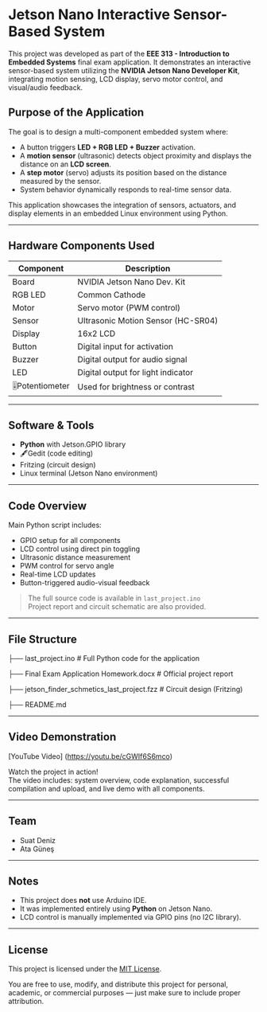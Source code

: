 # Jetson Nano Interactive Sensor-Based System 

This project was developed as part of the **EEE 313 - Introduction to Embedded Systems** final exam application. It demonstrates an interactive sensor-based system utilizing the **NVIDIA Jetson Nano Developer Kit**, integrating motion sensing, LCD display, servo motor control, and visual/audio feedback.

## Purpose of the Application

The goal is to design a multi-component embedded system where:

- A button triggers **LED + RGB LED + Buzzer** activation.
- A **motion sensor** (ultrasonic) detects object proximity and displays the distance on an **LCD screen**.
- A **step motor** (servo) adjusts its position based on the distance measured by the sensor.
- System behavior dynamically responds to real-time sensor data.

This application showcases the integration of sensors, actuators, and display elements in an embedded Linux environment using Python.

---

## Hardware Components Used

| Component        | Description                        |
|------------------|------------------------------------|
| Board          | NVIDIA Jetson Nano Dev. Kit          |
| RGB LED        | Common Cathode                       |
| Motor          | Servo motor (PWM control)            |
| Sensor         | Ultrasonic Motion Sensor (HC-SR04)   |
| Display        | 16x2 LCD                             |
| Button         | Digital input for activation         |
| Buzzer         | Digital output for audio signal      |
| LED            | Digital output for light indicator   |
| 🎚Potentiometer  | Used for brightness or contrast     |

---

## Software & Tools

- **Python** with Jetson.GPIO library
- 🖋Gedit (code editing)
- Fritzing (circuit design)
- Linux terminal (Jetson Nano environment)

---

## Code Overview

Main Python script includes:

- GPIO setup for all components
- LCD control using direct pin toggling
- Ultrasonic distance measurement
- PWM control for servo angle
- Real-time LCD updates
- Button-triggered audio-visual feedback

> The full source code is available in `last_project.ino`  
> Project report and circuit schematic are also provided.

---

## File Structure

├── last_project.ino # Full Python code for the application

├── Final Exam Application Homework.docx # Official project report

├── jetson_finder_schmetics_last_project.fzz # Circuit design (Fritzing)

├── README.md


---

## Video Demonstration

[YouTube Video] (https://youtu.be/cGWIf6S6mco)

Watch the project in action!  
The video includes: system overview, code explanation, successful compilation and upload, and live demo with all components.

---

## Team

- Suat Deniz  
- Ata Güneş

---

## Notes

- This project does **not** use Arduino IDE.
- It was implemented entirely using **Python** on Jetson Nano.
- LCD control is manually implemented via GPIO pins (no I2C library).

---

## License

This project is licensed under the [MIT License](LICENSE).

You are free to use, modify, and distribute this project for personal, academic, or commercial purposes — just make sure to include proper attribution.



